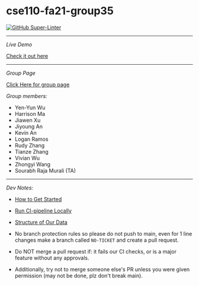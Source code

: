 # cse110-fa21-group35

[![GitHub Super-Linter](https://github.com/cse110-fa21-group35/cse110-fa21-group35/workflows/Stinky%20Code%20Check/badge.svg)](https://github.com/marketplace/actions/super-linter)

---

_Live Demo_

[Check it out here](https://app.eggcellent.cooking)

---

_Group Page_

[Click Here for group page](admin/team.md)

_Group members:_

- Yen-Yun Wu
- Harrison Ma
- Jiawen Xu
- Jiyoung An
- Kevin An
- Logan Ramos
- Rudy Zhang
- Tianze Zhang
- Vivian Wu
- Zhongyi Wang
- Sourabh Raja Murali (TA)

---

_Dev Notes:_

- [How to Get Started](admin/docs/development-workflow.md)
- [Run CI-pipeline Locally](admin/docs/actions-ci/act.md)
- [Structure of Our Data](https://github.com/cse110-fa21-group35/cse110-fa21-group35/blob/main/admin/docs/data/datamodel.md)

- No branch protection rules so please do not push to main, even for 1 line changes make a branch called `NO-TICKET` and create a pull request.
- Do NOT merge a pull request if: it fails our CI checks, or is a major feature without any approvals.
- Additionally, try not to merge someone else's PR unless you were given permission (may not be done, plz don't break main).
